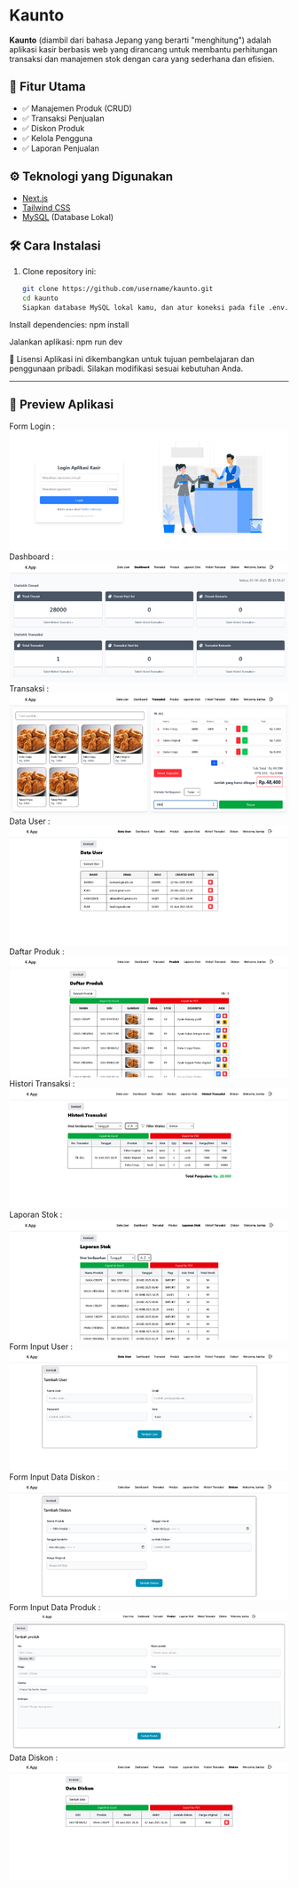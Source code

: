 # Kaunto

**Kaunto** (diambil dari bahasa Jepang yang berarti "menghitung") adalah aplikasi kasir berbasis web yang dirancang untuk membantu perhitungan transaksi dan manajemen stok dengan cara yang sederhana dan efisien.

## 🚀 Fitur Utama

- ✅ Manajemen Produk (CRUD)
- ✅ Transaksi Penjualan
- ✅ Diskon Produk
- ✅ Kelola Pengguna
- ✅ Laporan Penjualan

## ⚙️ Teknologi yang Digunakan

- [Next.js](https://nextjs.org/)
- [Tailwind CSS](https://tailwindcss.com/)
- [MySQL](https://www.mysql.com/) (Database Lokal)

## 🛠️ Cara Instalasi

1. Clone repository ini:
   ```bash
   git clone https://github.com/username/kaunto.git
   cd kaunto
   Siapkan database MySQL lokal kamu, dan atur koneksi pada file .env.local.
   ```

Install dependencies:
npm install

Jalankan aplikasi:
npm run dev

📄 Lisensi
Aplikasi ini dikembangkan untuk tujuan pembelajaran dan penggunaan pribadi. Silakan modifikasi sesuai kebutuhan Anda.

---

## 📸 Preview Aplikasi

Form Login :
![Tampilan Form Login](./public/images/Form_Login.png)
Dashboard :
![Tampilan Dashboard](./public/images/Dashboard.png)
Transaksi :
![Tampilan Transaksi](./public/images/Transaksi.png)
Data User :
![Tampilan Data User](./public/images/Data_User.png)
Daftar Produk :
![Tampilan Daftar Produk](./public/images/Daftar_Produk.png)
Histori Transaksi :
![Tampilan Histori Transaksi](./public/images/Histori_Transaksi.png)
Laporan Stok :
![Tampilan Laporan Stok](./public/images/Laporan_Stok.png)
Form Input User :
![Tampilan Form Input User](./public/images/Form_Input_User.png)
Form Input Data Diskon :
![Tampilan Form Input Data Diskon](./public/images/Form_Input_Data_Diskon.png)
Form Input Data Produk :
![Tampilan Form Input Data Produk](./public/images/Form_Input_Produk.png)
Data Diskon :
![Tampilan Data Diskon](./public/images/Data_Diskon.png)
